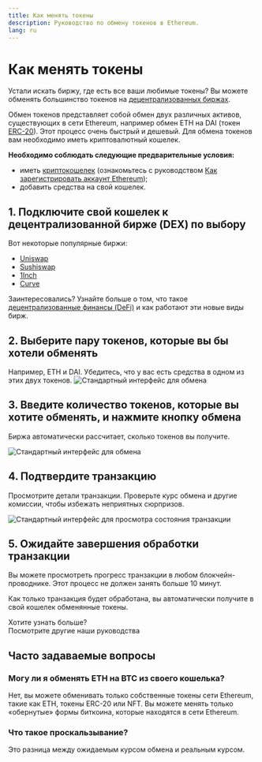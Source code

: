 ```yaml
---
title: Как менять токены
description: Руководство по обмену токенов в Ethereum.
lang: ru
---
```


# Как менять токены

Устали искать биржу, где есть все ваши любимые токены? Вы можете обменять большинство токенов на [децентрализованных биржах](/glossary/#dex).

Обмен токенов представляет собой обмен двух различных активов, существующих в сети Ethereum, например обмен ETH на DAI (токен [ERC-20](/glossary/#erc-20)). Этот процесс очень быстрый и дешевый. Для обмена токенов вам необходимо иметь криптовалютный кошелек.

**Необходимо соблюдать следующие предварительные условия:**

- иметь [криптокошелек](/glossary/#wallet) (ознакомьтесь с руководством [Как зарегистрировать аккаунт Ethereum](/guides/how-to-create-an-ethereum-account/));
- добавить средства на свой кошелек.

## 1. Подключите свой кошелек к децентрализованной бирже (DEX) по выбору

Вот некоторые популярные биржи:

- [Uniswap](https://app.uniswap.org/#/swap)
- [Sushiswap](https://www.sushi.com/swap)
- [1Inch](https://app.1inch.io/#/1/unified/swap/ETH/DAI)
- [Curve](https://curve.fi/#/ethereum/swap)

Заинтересовались? Узнайте больше о том, что такое [децентрализованные финансы (DeFi)](/defi/) и как работают эти новые виды бирж.

## 2. Выберите пару токенов, которые вы бы хотели обменять

Например, ETH и DAI. Убедитесь, что у вас есть средства в одном из этих двух токенов. ![Стандартный интерфейс для обмена](./swap1.png)

## 3. Введите количество токенов, которые вы хотите обменять, и нажмите кнопку обмена

Биржа автоматически рассчитает, сколько токенов вы получите.

![Стандартный интерфейс для обмена](./swap2.png)

## 4. Подтвердите транзакцию

Просмотрите детали транзакции. Проверьте курс обмена и другие комиссии, чтобы избежать неприятных сюрпризов.

![Стандартный интерфейс для просмотра состояния транзакции](./swap3.png)

## 5. Ожидайте завершения обработки транзакции

Вы можете просмотреть прогресс транзакции в любом блокчейн-проводнике. Этот процесс не должен занять больше 10 минут.

Как только транзакция будет обработана, вы автоматически получите в свой кошелек обменянные токены.
<br />

<Alert variant="update">
<Emoji text=":eyes:" className="text-4xl"/>
<AlertContent className="justify-between flex-row items-center">
  <div>Хотите узнать больше?</div>
  <ButtonLink href="/guides/">
    Посмотрите другие наши руководства
  </ButtonLink>
</AlertContent>
</Alert>

## Часто задаваемые вопросы

### Могу ли я обменять ETH на BTC из своего кошелька?

Нет, вы можете обменивать только собственные токены сети Ethereum, такие как ETH, токены ERC-20 или NFT. Вы можете менять только «обернутые» формы биткоина, которые находятся в сети Ethereum.

### Что такое проскальзывание?

Это разница между ожидаемым курсом обмена и реальным курсом.
